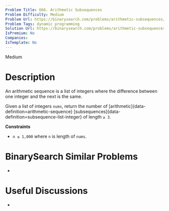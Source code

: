 ```yaml
---
Problem Title: 666. Arithmetic Subsequences
Problem Difficulty: Medium
Problem Url: https://binarysearch.com/problems/arithmetic-subsequences/
Problem Tags: dynamic programming
Solution Url: https://binarysearch.com/problems/arithmetic-subsequences/solutions/
IsPremium: No
Companies: 
IsTemplate: No
---
```


<span style="color: ;">Medium</span>

# Description

 An arithmetic sequence is a list of integers where the difference between one integer and the next is the same.

Given a list of integers `nums`, return the number of [arithmetic]{data-definition=arithmetic-sequence} [subsequences]{data-definition=subsequence-list-integer} of length `≥ 3`.

**Constraints**
- `n ≤ 1,000` where `n` is length of `nums`.

# BinarySearch Similar Problems

- []()

# Useful Discussions

- []()
